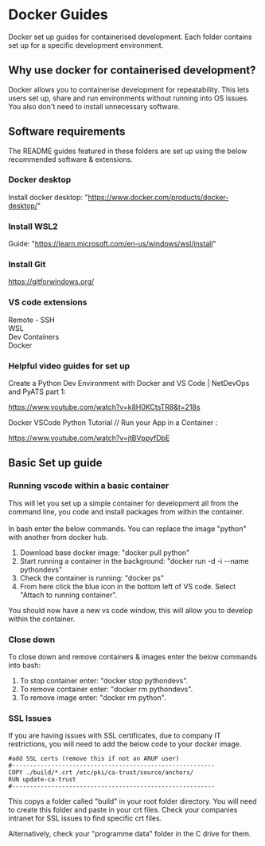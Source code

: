 # Docker Guides

Docker set up guides for containerised development. Each folder contains set up for a specific development environment.

## Why use docker for containerised development?

Docker allows you to containerise development for repeatability. This lets users set up, share and run environments without running into OS issues. You also don't need to install unnecessary software.

## Software requirements

The README guides featured in these folders are set up using the below recommended software & extensions.

### Docker desktop

Install docker desktop: "https://www.docker.com/products/docker-desktop/"

### Install WSL2

Guide: "https://learn.microsoft.com/en-us/windows/wsl/install"

### Install Git

https://gitforwindows.org/

### VS code extensions

Remote - SSH \
WSL \
Dev Containers \
Docker

### Helpful video guides for set up

Create a Python Dev Environment with Docker and VS Code | NetDevOps and PyATS part 1:

https://www.youtube.com/watch?v=k8H0KCtsTR8&t=218s 

Docker VSCode Python Tutorial // Run your App in a Container :

https://www.youtube.com/watch?v=jtBVppyfDbE

## Basic Set up guide

### Running vscode within a basic container

This will let you set up a simple container for development all from the command line, you code and install packages from within the container. \
\
In bash enter the below commands. You can replace the image "python" with another from docker hub.

1. Download base docker image: "docker pull python"
2. Start running a container in the background: "docker run -d -i --name pythondevs"
3. Check the container is running: "docker ps"
4. From here click the blue icon in the bottom left of VS code. Select "Attach to running container".

You should now have a new vs code window, this will allow you to develop within the container.

### Close down

To close down and remove containers & images enter the below commands into bash:

1. To stop container enter: "docker stop pythondevs".
2. To remove container enter: "docker rm pythondevs".
3. To remove image enter: "docker rm python".

### SSL Issues

If you are having issues with SSL certificates, due to company IT restrictions, you will need to add the below code to your docker image.

```(docker)
#add SSL certs (remove this if not an ARUP user)
#---------------------------------------------------------
COPY ./build/*.crt /etc/pki/ca-trust/source/anchors/
RUN update-ca-trust 
#---------------------------------------------------------

```

This copys a folder called "build" in your root folder directory. You will need to create this folder and paste in your crt files. Check your companies intranet for SSL issues to find specific crt files.

Alternatively, check your "programme data" folder in the C drive for them.
